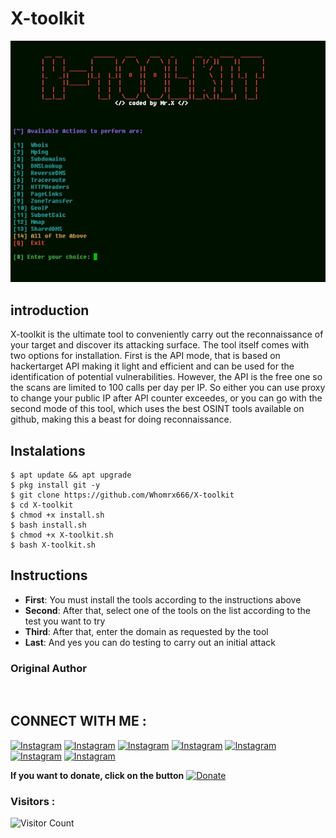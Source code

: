 # X-toolkit
![X-toolkit preview](X-toolkit.jpg)

## introduction
X-toolkit is the ultimate tool to conveniently carry out the reconnaissance of your target and discover its attacking surface. The tool itself comes with two options for installation. First is the API mode, that is based on hackertarget API making it light and efficient and can be used for the identification of potential vulnerabilities. However, the API is the free one so the scans are limited to 100 calls per day per IP. So either you can use proxy to change your public IP after API counter exceedes, or you can go with the second mode of this tool, which uses the best OSINT tools available on github, making this a beast for doing reconnaissance.

## Instalations
```
$ apt update && apt upgrade
$ pkg install git -y
$ git clone https://github.com/Whomrx666/X-toolkit
$ cd X-toolkit 
$ chmod +x install.sh
$ bash install.sh
$ chmod +x X-toolkit.sh
$ bash X-toolkit.sh
```

## Instructions
- **First**: You must install the tools according to the instructions above
- **Second**: After that, select one of the tools on the list according to the test you want to try
- **Third**: After that, enter the domain as requested by the tool
- **Last**: And yes you can do testing to carry out an initial attack
### Original Author
<a href="https://github.com/Whomrx666"><img src="https://img.shields.io/badge/Original-Author-brightgreen.svg" alt=""/></a>

## CONNECT WITH ME :

[![Instagram](https://img.shields.io/badge/WEBSITE-VISIT-yellow?style=for-the-badge&logo=blogger)](https://whomrxhackers.blogspot.com/)
[![Instagram](https://img.shields.io/badge/X-FOLLOW-red?style=for-the-badge&logo=twitter)](https://twitter.com/whomrx666)
[![Instagram](https://img.shields.io/badge/YOUTUBE-SUBSCRIBE-red?style=for-the-badge&logo=youtube)](https://youtube.com/@whomrx666)
[![Instagram](https://img.shields.io/badge/FACEBOOK-LIKE-red?style=for-the-badge&logo=facebook)](https://facebook.com/https://www.facebook.com/whomrx.666)
[![Instagram](https://img.shields.io/badge/TELEGRAM-CONNECT-red?style=for-the-badge&logo=telegram)](https://t.me/@Whomr_X)
[![Instagram](https://img.shields.io/badge/WHATSAPP-CONTACT-red?style=for-the-badge&logo=whatsapp)](https://wa.me/6287855190571)
[![Instagram](https://img.shields.io/badge/TIKTOK-FOLLOW-red?style=for-the-badge&logo=tiktok)](https://www.tiktok.com/@whomr.x)

**If you want to donate, click on the button**
<a href="https://saweria.co/whomrx"><img title="Donate" src="https://img.shields.io/badge/Donate-X tool-yellow?style=for-the-badge&logo=github"></a>

### Visitors :
![Visitor Count](https://profile-counter.glitch.me/Whomrx666/count.svg)

